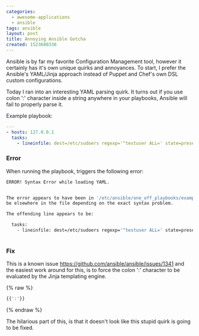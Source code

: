 ```yaml
---
categories:
  - awesome-applications
  - ansible
tags: ansible
layout: post
title: Annoying Ansible Gotcha
created: 1523680336
---
```


Ansible is by far my favorite Configuration Management tool, however it certainly has it's own unique quirks and annoyances. To start, I prefer the Ansible's YAML/Jinja approach instead of Puppet and Chef's own DSL custom configurations. 

Today I ran into an interesting YAML parsing quirk. It turns out if you use colon ':' character inside a string anywhere in your playbooks, Ansible will fail to properly parse it.

Example playbook:

```yaml
---
- hosts: 127.0.0.1
  tasks:
    - lineinfile: dest=/etc/sudoers regexp='^testuser ALL=' state=present line="testuser ALL=(ALL) NOPASSWD: TEST_PROGRAM" state=present
```

### Error
When running the playbook, triggers the following error:

```bash
ERROR! Syntax Error while loading YAML.


The error appears to have been in '/etc/ansible/one_off_playbooks/example.yml': line 4, column 104, but may
be elsewhere in the file depending on the exact syntax problem.

The offending line appears to be:

  tasks:
    - lineinfile: dest=/etc/sudoers regexp='^testuser ALL=' state=present line="testuser ALL=(ALL) NOPASSWD: TEST_PROGRAM" state=present
                                                                                                       ^ here
```

### Fix

This is a known issue <a href="https://github.com/ansible/ansible/issues/1341" target="_blank">https://github.com/ansible/ansible/issues/1341</a> and the easiest work around for this, is to force the colon ':' character to be evaluated by the Jinja templating engine.

{% raw %}

```bash
{{':'}}
```

{% endraw %}

The hilarious part of this, is that it doesn't look like this stupid quirk is going to be fixed. 
